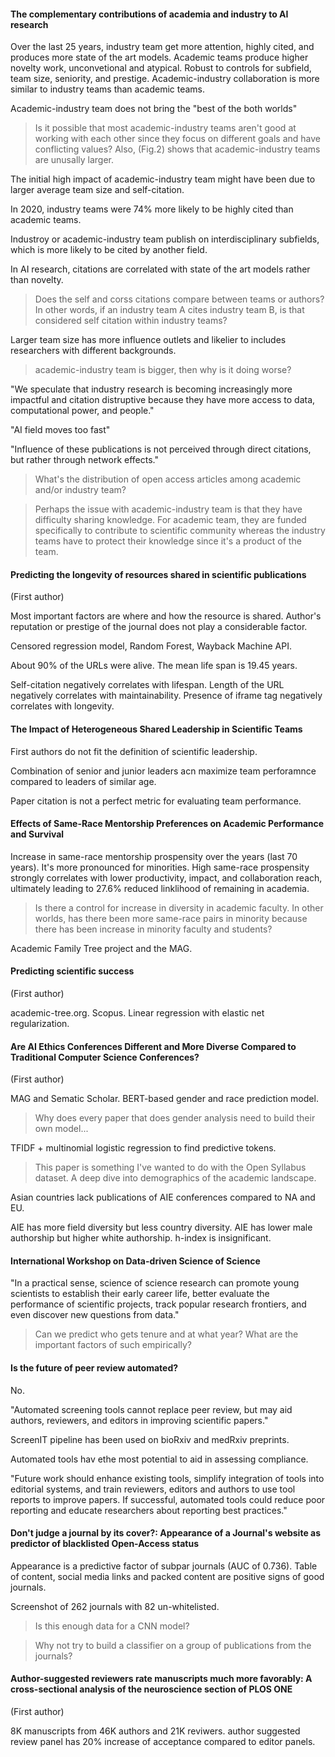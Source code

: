 #### The complementary contributions of academia and industry to AI research

Over the last 25 years, industry team get more attention, highly cited, and produces more state of the art models. Academic teams produce higher novelty work, unconvetional and atypical. Robust to controls for subfield, team size, seniority, and prestige. Academic-industry collaboration is more similar to industry teams than academic teams.

Academic-industry team does not bring the "best of the both worlds"

> Is it possible that most academic-industry teams aren't good at working with each other since they focus on different goals and have conflicting values? Also, (Fig.2) shows that academic-industry teams are unusally larger.

The initial high impact of academic-industry team might have been due to larger average team size and self-citation.

In 2020, industry teams were 74% more likely to be highly cited than academic teams.

Industroy or academic-industry team publish on interdisciplinary subfields, which is more likely to be cited by another field.

In AI research, citations are correlated with state of the art models rather than novelty.

> Does the self and corss citations compare between teams or authors? In other words, if an industry team A cites industry team B, is that considered self citation within industry teams?

Larger team size has more influence outlets and likelier to includes researchers with different backgrounds.

> academic-industry team is bigger, then why is it doing worse?

"We speculate that industry research is becoming increasingly more impactful and citation distruptive because they have more access to data, computational power, and people."

"AI field moves too fast"

"Influence of these publications is not perceived through direct citations, but rather through network effects."

> What's the distribution of open access articles among academic and/or industry team?

> Perhaps the issue with academic-industry team is that they have difficulty sharing knowledge. For academic team, they are funded specifically to contribute to scientific community whereas the industry teams have to protect their knowledge since it's a product of the team.

#### Predicting the longevity of resources shared in scientific publications

(First author)

Most important factors are where and how the resource is shared. Author's reputation or prestige of the journal does not play a considerable factor.

Censored regression model, Random Forest, Wayback Machine API.

About 90% of the URLs were alive. The mean life span is 19.45 years.

Self-citation negatively correlates with lifespan. Length of the URL negatively correlates with maintainability. Presence of iframe tag negatively correlates with longevity.

#### The Impact of Heterogeneous Shared Leadership in Scientific Teams

First authors do not fit the definition of scientific leadership.

Combination of senior and junior leaders acn maximize team perforamnce compared to leaders of similar age.

Paper citation is not a perfect metric for evaluating team performance.

#### Effects of Same-Race Mentorship Preferences on Academic Performance and Survival

Increase in same-race mentorship prospensity over the years (last 70 years). It's more pronounced for minorities. High same-race prospensity strongly correlates with lower productivity, impact, and collaboration reach, ultimately leading to 27.6% reduced linklihood of remaining in academia.

> Is there a control for increase in diversity in academic faculty. In other worlds, has there been more same-race pairs in minority because there has been increase in minority faculty and students?

Academic Family Tree project and the MAG.

#### Predicting scientific success

(First author)

academic-tree.org. Scopus. Linear regression with elastic net regularization.

#### Are AI Ethics Conferences Different and More Diverse Compared to Traditional Computer Science Conferences?

(First author)

MAG and Sematic Scholar. BERT-based gender and race prediction model.

> Why does every paper that does gender analysis need to build their own model...

TFIDF + multinomial logistic regression to find predictive tokens.

> This paper is something I've wanted to do with the Open Syllabus dataset. A deep dive into demographics of the academic landscape.

Asian countries lack publications of AIE conferences compared to NA and EU.

AIE has more field diversity but less country diversity. AIE has lower male authorship but higher white authorship. h-index is insignificant.


#### International Workshop on Data-driven Science of Science

"In a practical sense, science of science research can promote young scientists to establish their early career life, better evaluate the performance of scientific projects, track popular research frontiers, and even discover new questions from data." 

> Can we predict who gets tenure and at what year? What are the important factors of such empirically?

#### Is the future of peer review automated?

No.

"Automated screening tools cannot replace peer review, but may aid authors, reviewers, and editors in improving
scientific papers."

ScreenIT pipeline has been used on bioRxiv and medRxiv preprints.

Automated tools hav ethe most potential to aid in assessing compliance.

"Future work should enhance existing tools, simplify integration of tools into editorial systems, and train reviewers, editors and authors to use tool reports to improve papers. If successful, automated tools could reduce poor reporting and educate researchers about reporting best practices."

#### Don't judge a journal by its cover?: Appearance of a Journal's website as predictor of blacklisted Open-Access status

Appearance is a predictive factor of subpar journals (AUC of 0.736). Table of content, social media links and packed content are positive signs of good journals.

Screenshot of 262 journals with 82 un-whitelisted.

> Is this enough data for a CNN model?

> Why not try to build a classifier on a group of publications from the journals?


#### Author-suggested reviewers rate manuscripts much more favorably: A cross-sectional analysis of the neuroscience section of PLOS ONE

(First author)

8K manuscripts from 46K authors and 21K reviwers. author suggested review panel has 20% increase of acceptance compared to editor panels.

